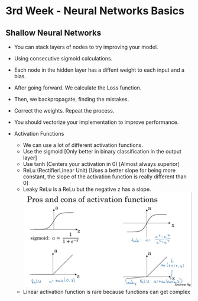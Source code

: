 # 3rd Week - Neural Networks Basics

## Shallow Neural Networks

- You can stack layers of nodes to try improving your model.
- Using consecutive sigmoid calculations.
- Each node in the hidden layer has a diffent weight to each input and a bias.
- After going forward. We calculate the Loss function.
- Then, we backpropagate, finding the mistakes.
- Correct the weights. Repeat the process.

- You should vectorize your implementation to improve performance.

- Activation Functions
  - We can use a lot of different activation functions.
  - Use the sigmoid [Only better in binary classification in the output layer]
  - Use tanh (Centers your activation in 0) [Almost always superior]
  - ReLu (RectifierLinear Unit) [Uses a better slope for being more constant, the slope of the activation function is really different than 0]
  - Leaky ReLu is a ReLu but the negative z has a slope.
    ![Activation_Function](3_activation_functions.png)
  - Linear activation function is rare because functions can get complex